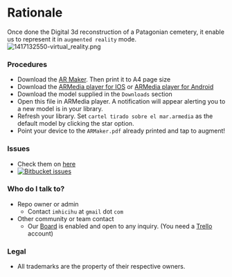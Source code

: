 # Rationale

Once done the Digital 3d reconstruction of a Patagonian cemetery, it enable us to represent it in `augmented reality` mode.
![1417132550-virtual_reality.png](https://bitbucket.org/repo/akGo9kM/images/2168235008-1417132550-virtual_reality.png)

### Procedures ###
* Download the [AR Maker](https://bitbucket.org/imhicihu/ar-cemetery-experimental/downloads/ARMaker.pdf). Then print it to A4 page size
* Download the [ARMedia player for IOS](https://itunes.apple.com/ar/app/armedia-player/id502524441?mt=8) or [ARMedia player for Android](https://play.google.com/store/apps/details?id=com.inglobetechnologies.armedia.player)
* Download the model supplied in the `Downloads` section
* Open this file in ARMedia player. A notification will appear alerting you to a new model is in your library.
* Refresh your library. Set `cartel tirado sobre el mar.armedia` as the default model by clicking the star option.
* Point your device to the `ARMaker.pdf` already printed and tap to augment!

### Issues ###

* Check them on [here](https://bitbucket.org/imhicihu/incunnabilia-early-book-digitization/issues) 
* [![Bitbucket issues](https://img.shields.io/badge/issues-open-green.svg)]()

### Who do I talk to? ###

* Repo owner or admin
     - Contact `imhicihu` at `gmail` dot `com`
* Other community or team contact
     - Our [Board](https://bitbucket.org/imhicihu/ar-cemetery-experimental/addon/trello/trello-board) is enabled and open to any inquiry. (You need a [Trello](https://trello.com/) account)

### Legal ###
* All trademarks are the property of their respective owners.